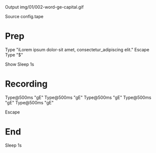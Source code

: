 Output img/01/002-word-ge-capital.gif

Source config.tape
# Prep

Type "iLorem ipsum dolor-sit amet, consectetur_adipiscing elit."
Escape
Type "$"

Show
Sleep 1s
# Recording

Type@500ms "gE"
Type@500ms "gE"
Type@500ms "gE"
Type@500ms "gE"
Type@500ms "gE"

Escape

# End
Sleep 1s
